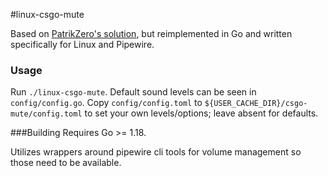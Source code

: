 #linux-csgo-mute

Based on [PatrikZero's solution](https://github.com/patrikzudel/PatrikZeros-CSGO-Sound-Fix/), but reimplemented in Go
and written specifically for Linux and Pipewire.

### Usage
Run `./linux-csgo-mute`. Default sound levels can be seen in `config/config.go`. Copy `config/config.toml` to `${USER_CACHE_DIR}/csgo-mute/config.toml`
to set your own levels/options; leave absent for defaults.

###Building
Requires Go >= 1.18.

Utilizes wrappers around pipewire cli tools for volume management so those need to be available.
